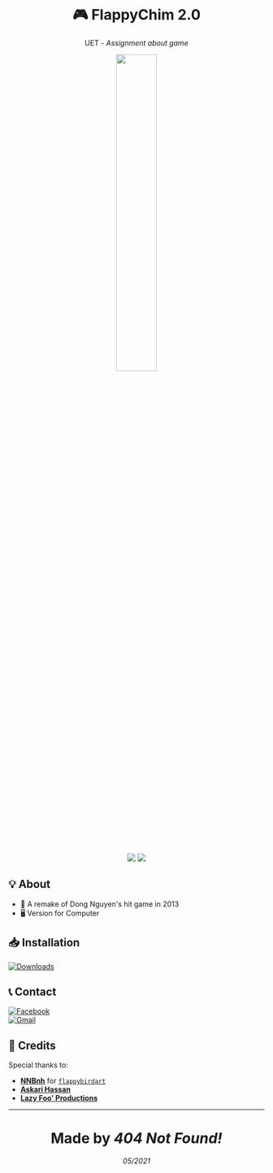 <h1 align="center">🎮 FlappyChim 2.0</h1>
<p align="center">UET - <i>Assignment about game</i></p>
<p align="center"><a href="https://github.com/20021515/FlappyChim-2.0"><img width="40%" src="https://user-images.githubusercontent.com/71594219/118405179-bbfee980-b6a0-11eb-91fc-4ae693335381.png"></a></p>
<p align="center"><a href="https://github.com/20021515/FlappyChim-2.0"><img src="https://img.shields.io/github/downloads/20021515/FlappyChim-2.0/total?color=%2399CC00&label=Dowloads"></a> <a href="https://github.com/20021515/FlappyChim-2.0"><img src="https://img.shields.io/github/size/20021515/FlappyChim-2.0/setup.exe?color=%2399CC00&label=Setup%20file"></a>

## 💡 About
- 🔧 A remake of Dong Nguyen's hit game in 2013
- 🖥️ Version for Computer

## 📥 Installation
[![Downloads](https://img.shields.io/github/downloads/20021515/FlappyChim-2.0/total?color=%2399CC00&style=for-the-badge)](https://github.com/20021515/FlappyChim-2.0/files/6492290/FlappyChim-2.0-setup.zip)

## 📞 Contact
[![Facebook](https://img.shields.io/badge/Facebook-1877F2?style=for-the-badge&logo=facebook&logoColor=white)](https://www.facebook.com/ldukk1430) <br>
[![Gmail](https://img.shields.io/badge/Gmail-D14836?style=for-the-badge&logo=gmail&logoColor=white)](llduc.312@gmail.com)

## 💌 Credits
Special thanks to:
- [**NNBnh**](https://github.com/NNBnh) for [`flappybirdart`](https://github.com/NNBnh/flappybirdart)
- [**Askari Hassan**](https://www.youtube.com/channel/UC2Ab_b49frkmgFJajOvtkpw/featured)
- [**Lazy Foo' Productions**](https://lazyfoo.net/tutorials/SDL)

---
<h1 align="center">Made by <i>404 Not Found!</i></h1>
<p align="center"><i>05/2021</i></p>
